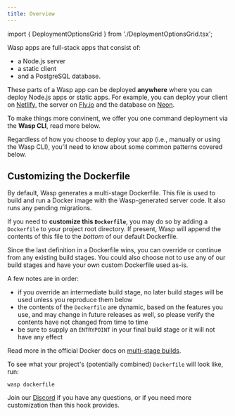 ```yaml
---
title: Overview
---
```


import { DeploymentOptionsGrid } from './DeploymentOptionsGrid.tsx';

Wasp apps are full-stack apps that consist of:
- a Node.js server
- a static client
- and a PostgreSQL database. 

These parts of a Wasp app can be deployed **anywhere** where you can deploy Node.js apps or static apps. For example, you can deploy your client on [Netlify](https://www.netlify.com/), the server on [Fly.io](https://fly.io/) and the database on [Neon](https://neon.tech/).

To make things more convinent, we offer you one command deployment via the **Wasp CLI**, read more below.

<DeploymentOptionsGrid />

Regardless of how you choose to deploy your app (i.e., manually or using the Wasp CLI), you'll need to know about some common patterns covered below.

## Customizing the Dockerfile
By default, Wasp generates a multi-stage Dockerfile.
This file is used to build and run a Docker image with the Wasp-generated server code.
It also runs any pending migrations.

If you need to **customize this `Dockerfile`**, you may do so by adding a `Dockerfile` to your project root directory. If present, Wasp will append the contents of this file to the _bottom_ of our default Dockerfile.

Since the last definition in a Dockerfile wins, you can override or continue from any existing build stages. You could also choose not to use any of our build stages and have your own custom Dockerfile used as-is.

A few notes are in order:
- if you override an intermediate build stage, no later build stages will be used unless you reproduce them below
- the contents of the `Dockerfile` are dynamic, based on the features you use, and may change in future releases as well, so please verify the contents have not changed from time to time
- be sure to supply an `ENTRYPOINT` in your final build stage or it will not have any effect

Read more in the official Docker docs on [multi-stage builds](https://docs.docker.com/build/building/multi-stage/).

To see what your project's (potentially combined) `Dockerfile` will look like, run:
```shell
wasp dockerfile
```

Join our [Discord](https://discord.gg/rzdnErX) if you have any questions, or if you need more customization than this hook provides.
